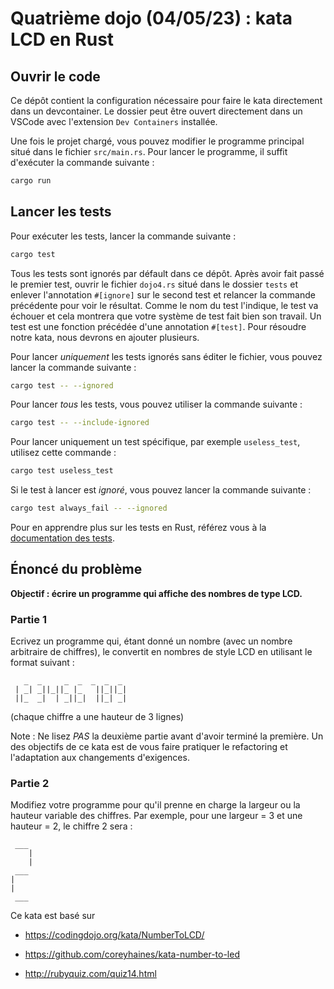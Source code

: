 # Quatrième dojo (04/05/23) : kata LCD en Rust

## Ouvrir le code

Ce dépôt contient la configuration nécessaire pour faire le kata directement dans un devcontainer. Le dossier peut être ouvert directement dans un VSCode avec l'extension `Dev Containers` installée.

Une fois le projet chargé, vous pouvez modifier le programme principal situé dans le fichier `src/main.rs`. Pour lancer le programme, il suffit d'exécuter la commande suivante :

```bash
cargo run
```

## Lancer les tests

Pour exécuter les tests, lancer la commande suivante :

```bash
cargo test
```

Tous les tests sont ignorés par défault dans ce dépôt. Après avoir fait passé le premier test, ouvrir le fichier `dojo4.rs` situé dans le dossier `tests` et enlever l'annotation `#[ignore]` sur le second test et relancer la commande précédente pour voir le résultat. Comme le nom du test l'indique, le test va échouer et cela montrera que votre système de test fait bien son travail. Un test est une fonction précédée d'une annotation `#[test]`. Pour résoudre notre kata, nous devrons en ajouter plusieurs.

Pour lancer _uniquement_ les tests ignorés sans éditer le fichier, vous pouvez lancer la commande suivante :

```bash
cargo test -- --ignored
```

Pour lancer _tous_ les tests, vous pouvez utiliser la commande suivante :

```bash
cargo test -- --include-ignored
```

Pour lancer uniquement un test spécifique, par exemple `useless_test`, utilisez cette commande :

```bash
cargo test useless_test
```

Si le test à lancer est _ignoré_, vous pouvez lancer la commande suivante :

```bash
cargo test always_fail -- --ignored
```

Pour en apprendre plus sur les tests en Rust, référez vous à la [documentation des tests][rust-tests].

[rust-tests]: https://doc.rust-lang.org/book/ch11-00-testing.html

## Énoncé du problème

**Objectif : écrire un programme qui affiche des nombres de type LCD.**

### Partie 1

Ecrivez un programme qui, étant donné un nombre (avec un nombre arbitraire de chiffres), le convertit en nombres de style LCD en utilisant le format suivant :

```
   _  _     _  _  _  _  _
 | _| _||_||_ |_   ||_||_|
 ||_  _|  | _||_|  ||_| _|
```

(chaque chiffre a une hauteur de 3 lignes)

Note : Ne lisez _PAS_ la deuxième partie avant d'avoir terminé la première. Un des objectifs de ce kata est de vous faire pratiquer le refactoring et l'adaptation aux changements d'exigences.

### Partie 2

Modifiez votre programme pour qu'il prenne en charge la largeur ou la hauteur variable des chiffres.
Par exemple, pour une largeur = 3 et une hauteur = 2, le chiffre 2 sera :

```
 ___
    |
    |
 ___
|
|
 ___
```

Ce kata est basé sur

- <https://codingdojo.org/kata/NumberToLCD/>

- <https://github.com/coreyhaines/kata-number-to-led>

- <http://rubyquiz.com/quiz14.html>
